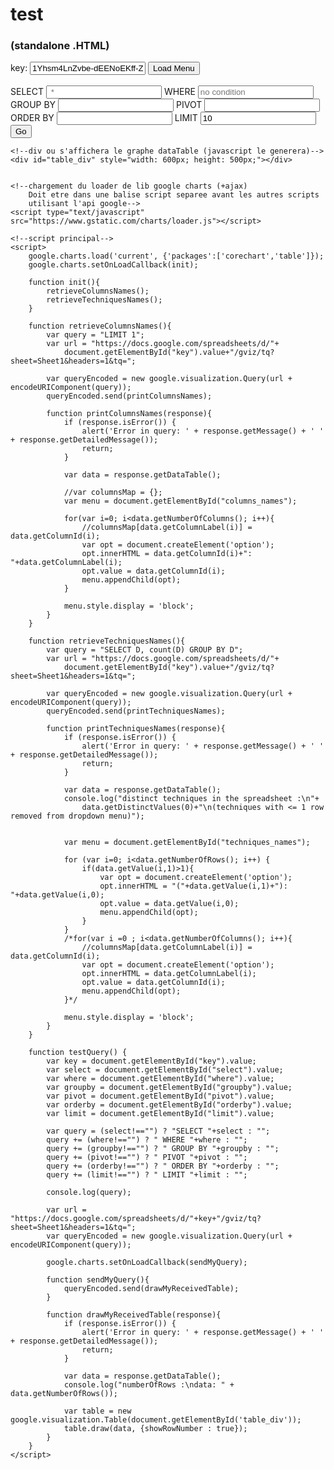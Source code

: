 # test 
### (standalone .HTML)

<html>
<body>
	<div>
			<label for="key">key: </label>
			<input type="text" id="key" placeholder="Spreadsheet Key" value="1Yhsm4LnZvbe-dEENoEKff-Z0Zfa2zu-GN_Aa3NJDbco" />
			<input type="button" value="Load Menu" onclick="" />
	</div>
	<br />
	<select id="columns_names" style="display:none"></select>
	<select id="techniques_names" style="display:none"></select>
	<form>
		<div>
			<label for="select">SELECT </label>
			<input type="text" id="select" placeholder=" *" />
			<label for="where">WHERE </label>
			<input type="text" id="where" placeholder="no condition" />
		</div>
		<div>
			<label for="groupby">GROUP BY </label>
			<input type="text" id="groupby" />
			<label for="pivot">PIVOT </label>
			<input type="text" id="pivot" />
		</div>
		<div>
			<label for="orderby">ORDER BY </label>
			<input type="text" id="orderby" />
			<label for="limit">LIMIT </label>
			<input type="text" id="limit" placeholder="no limit" value="10" />
		</div>
		<input type="button" value="Go" onclick="testQuery()" />
	</form>

	<!--div ou s'affichera le graphe dataTable (javascript le generera)-->
	<div id="table_div" style="width: 600px; height: 500px;"></div>
	

	<!--chargement du loader de lib google charts (+ajax)
		Doit etre dans une balise script separee avant les autres scripts
		utilisant l'api google-->
	<script type="text/javascript" src="https://www.gstatic.com/charts/loader.js"></script>

	<!--script principal-->
	<script>
		google.charts.load('current', {'packages':['corechart','table']});
		google.charts.setOnLoadCallback(init);
		
		function init(){
			retrieveColumnsNames();
			retrieveTechniquesNames();
		}

		function retrieveColumnsNames(){
			var query = "LIMIT 1";
			var url = "https://docs.google.com/spreadsheets/d/"+
				document.getElementById("key").value+"/gviz/tq?sheet=Sheet1&headers=1&tq=";

			var queryEncoded = new google.visualization.Query(url + encodeURIComponent(query));
			queryEncoded.send(printColumnsNames);

			function printColumnsNames(response){
				if (response.isError()) {
					alert('Error in query: ' + response.getMessage() + ' ' + response.getDetailedMessage());
					return;
				}

				var data = response.getDataTable();

				//var columnsMap = {};
				var menu = document.getElementById("columns_names");

				for(var i=0; i<data.getNumberOfColumns(); i++){
					//columnsMap[data.getColumnLabel(i)] = data.getColumnId(i);
					var opt = document.createElement('option');
					opt.innerHTML = data.getColumnId(i)+": "+data.getColumnLabel(i);
				    opt.value = data.getColumnId(i);
				    menu.appendChild(opt);
				}

				menu.style.display = 'block';
			}
		}

		function retrieveTechniquesNames(){
			var query = "SELECT D, count(D) GROUP BY D";
			var url = "https://docs.google.com/spreadsheets/d/"+
				document.getElementById("key").value+"/gviz/tq?sheet=Sheet1&headers=1&tq=";

			var queryEncoded = new google.visualization.Query(url + encodeURIComponent(query));
			queryEncoded.send(printTechniquesNames);

			function printTechniquesNames(response){
				if (response.isError()) {
					alert('Error in query: ' + response.getMessage() + ' ' + response.getDetailedMessage());
					return;
				}

				var data = response.getDataTable();
				console.log("distinct techniques in the spreadsheet :\n"+
					data.getDistinctValues(0)+"\n(techniques with <= 1 row removed from dropdown menu)");


				var menu = document.getElementById("techniques_names");

				for (var i=0; i<data.getNumberOfRows(); i++) {
    				if(data.getValue(i,1)>1){
    					var opt = document.createElement('option');
						opt.innerHTML = "("+data.getValue(i,1)+"): "+data.getValue(i,0);
				    	opt.value = data.getValue(i,0);
				    	menu.appendChild(opt);
					}
				}
				/*for(var i =0 ; i<data.getNumberOfColumns(); i++){
					//columnsMap[data.getColumnLabel(i)] = data.getColumnId(i);
					var opt = document.createElement('option');
					opt.innerHTML = data.getColumnLabel(i);
				    opt.value = data.getColumnId(i);
				    menu.appendChild(opt);
				}*/

				menu.style.display = 'block';
			}
		}

		function testQuery() {
			var key = document.getElementById("key").value;
			var select = document.getElementById("select").value;
			var where = document.getElementById("where").value;
			var groupby = document.getElementById("groupby").value;
			var pivot = document.getElementById("pivot").value;
			var orderby = document.getElementById("orderby").value;
			var limit = document.getElementById("limit").value;

			var query = (select!=="") ? "SELECT "+select : "";
			query += (where!=="") ? " WHERE "+where : "";
			query += (groupby!=="") ? " GROUP BY "+groupby : "";
			query += (pivot!=="") ? " PIVOT "+pivot : "";
			query += (orderby!=="") ? " ORDER BY "+orderby : "";
			query += (limit!=="") ? " LIMIT "+limit : "";

			console.log(query);

			var url = "https://docs.google.com/spreadsheets/d/"+key+"/gviz/tq?sheet=Sheet1&headers=1&tq=";
			var queryEncoded = new google.visualization.Query(url + encodeURIComponent(query));
			
			google.charts.setOnLoadCallback(sendMyQuery);
			
			function sendMyQuery(){
				queryEncoded.send(drawMyReceivedTable);
			}

			function drawMyReceivedTable(response){
				if (response.isError()) {
					alert('Error in query: ' + response.getMessage() + ' ' + response.getDetailedMessage());
					return;
				}

				var data = response.getDataTable();
				console.log("numberOfRows :\ndata: " + data.getNumberOfRows());

				var table = new google.visualization.Table(document.getElementById('table_div'));
				table.draw(data, {showRowNumber : true});
			}
		}
	</script>

</body>
</html>
